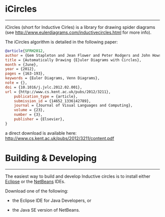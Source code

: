 # iCircles
--------------------------------------------------------------------------------

iCircles (short for Inductive Cirles) is a library for drawing spider diagrams (see http://www.eulerdiagrams.com/inductivecircles.html for more info).

The iCircles algorithm is detailed in the following paper:

```bibtex
@article{SFRH2012,
author = {Gem Stapleton and Jean Flower and Peter Rodgers and John Howse},
title = {Automatically Drawing {E}uler Diagrams with Circles},
month = {June},
year = {2012},
pages = {163-193},
keywords = {Euler Diagrams, Venn Diagrams},
note = {},
doi = {10.1016/j.jvlc.2012.02.001},
url = {http://www.cs.kent.ac.uk/pubs/2012/3211},
    publication_type = {article},
    submission_id = {14652_1336142789},
    journal = {Journal of Visual Languages and Computing},
    volume = {23},
    number = {3},
    publisher = {Elsevier},
}
```

a direct download is available here:
http://www.cs.kent.ac.uk/pubs/2012/3211/content.pdf

# Building & Developing
--------------------------------------------------------------------------------

The easiest way to build and develop Inductive circles is to install either
[Eclipse](http://www.eclipse.org/downloads/) or the [NetBeans](http://netbeans.org/downloads/) IDEs.

Download one of the following:

*   the Eclipse IDE for Java Developers, or

*   the Java SE version of NetBeans.
